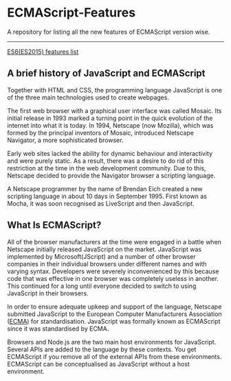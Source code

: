 # ECMAScript-Features
A repository for listing all the new features of ECMAScript version wise.

___

[ES6(ES2015) features list](https://test.com)

<h2><b> A brief history of JavaScript and ECMAScript</b></h2>

Together with HTML and CSS, the programming language JavaScript is one of the three main technologies used to create webpages.

The first web browser with a graphical user interface was called Mosaic. Its initial release in 1993 marked a turning point in the quick evolution of the internet into what it is today. In 1994, Netscape (now Mozilla), which was formed by the principal inventors of Mosaic, introduced Netscape Navigator, a more sophisticated browser.

Early web sites lacked the ability for dynamic behaviour and interactivity and were purely static. As a result, there was a desire to do rid of this restriction at the time in the web development community. Due to this, Netscape decided to provide the Navigator browser a scripting language.

A Netscape programmer by the name of Brendan Eich created a new scripting language in about 10 days in September 1995. First known as Mocha, it was soon recognised as LiveScript and then JavaScript.

## What Is ECMAScript?

All of the browser manufacturers at the time were engaged in a battle when Netscape initially released JavaScript on the market. JavaScript was implemented by Microsoft(JScript) and a number of other browser companies in their individual browsers under different names and with varying syntax. Developers were severely inconvenienced by this because code that was effective in one browser was completely useless in another. This continued for a long until everyone decided to switch to using JavaScript in their browsers.

In order to ensure adequate upkeep and support of the language, Netscape submitted JavaScript to the European Computer Manufacturers Association ([ECMA](https://www.ecma-international.org/)) for standardisation. JavaScript was formally known as ECMAScript since it was standardised by ECMA.

Browsers and Node.js are the two main host environments for JavaScript. Several APIs are added to the language by these contexts. You get ECMAScript if you remove all of the external APIs from these environments. ECMAScript can be conceptualised as JavaScript without a host environment.